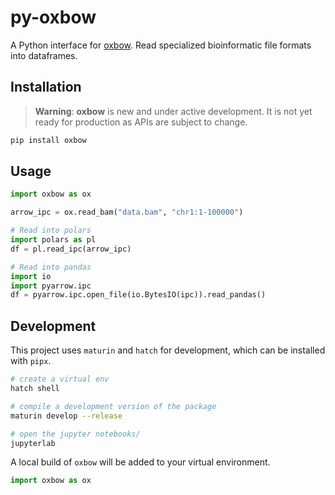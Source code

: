 # py-oxbow

A Python interface for [oxbow](https://github.com/abdenlab/oxbow).
Read specialized bioinformatic file formats into dataframes.

## Installation

> **Warning**: **oxbow** is new and under active development. It is not yet
> ready for production as APIs are subject to change.

```sh
pip install oxbow
```

## Usage

```python
import oxbow as ox

arrow_ipc = ox.read_bam("data.bam", "chr1:1-100000")

# Read into polars
import polars as pl
df = pl.read_ipc(arrow_ipc)

# Read into pandas
import io
import pyarrow.ipc
df = pyarrow.ipc.open_file(io.BytesIO(ipc)).read_pandas()
```

## Development

This project uses `maturin` and `hatch` for development, which can be installed with `pipx`.

```sh
# create a virtual env
hatch shell

# compile a development version of the package
maturin develop --release

# open the jupyter notebooks/
jupyterlab
```

A local build of `oxbow` will be added to your virtual environment.

```python
import oxbow as ox
```
